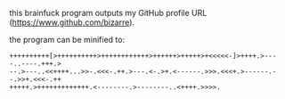 this brainfuck program outputs my GitHub profile URL (https://www.github.com/bizarre).

the program can be minified to:
```brainfuck
++++++++++[>++++++++++>++++++++++++>++++++>+++++>+<<<<<-]>++++.>----..----.+++.>
--.>---..<<++++...>>-.<<<-.++.>---.<-.>+.<------.>>>.<<<+.>------.--.>>+.<<<-.++
+++++.>+++++++++++++.<--------.>--------..<++++.>>>>.
```

